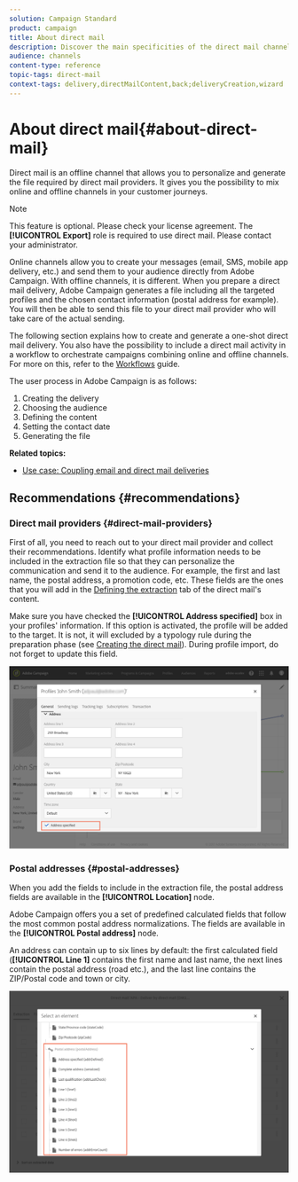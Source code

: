 ```yaml
---
solution: Campaign Standard
product: campaign
title: About direct mail
description: Discover the main specificities of the direct mail channel in Adobe Campaign.
audience: channels
content-type: reference
topic-tags: direct-mail
context-tags: delivery,directMailContent,back;deliveryCreation,wizard
---
```


# About direct mail{#about-direct-mail}

Direct mail is an offline channel that allows you to personalize and generate the file required by direct mail providers. It gives you the possibility to mix online and offline channels in your customer journeys.

>[!NOTE]
>
>This feature is optional. Please check your license agreement. The **[!UICONTROL Export]** role is required to use direct mail. Please contact your administrator.

Online channels allow you to create your messages (email, SMS, mobile app delivery, etc.) and send them to your audience directly from Adobe Campaign. With offline channels, it is different. When you prepare a direct mail delivery, Adobe Campaign generates a file including all the targeted profiles and the chosen contact information (postal address for example). You will then be able to send this file to your direct mail provider who will take care of the actual sending.

The following section explains how to create and generate a one-shot direct mail delivery. You also have the possibility to include a direct mail activity in a workflow to orchestrate campaigns combining online and offline channels. For more on this, refer to the [Workflows](../../automating/using/get-started-workflows.md) guide.

The user process in Adobe Campaign is as follows:

1. Creating the delivery
1. Choosing the audience
1. Defining the content
1. Setting the contact date
1. Generating the file

**Related topics:**

* [Use case: Coupling email and direct mail deliveries](../../automating/using/coupling-email-direct-mail.md)

## Recommendations {#recommendations}

### Direct mail providers {#direct-mail-providers}

First of all, you need to reach out to your direct mail provider and collect their recommendations. Identify what profile information needs to be included in the extraction file so that they can personalize the communication and send it to the audience. For example, the first and last name, the postal address, a promotion code, etc. These fields are the ones that you will add in the [Defining the extraction](../../channels/using/defining-the-direct-mail-content.md#defining-the-extraction) tab of the direct mail's content.

Make sure you have checked the **[!UICONTROL Address specified]** box in your profiles' information. If this option is activated, the profile will be added to the target. It is not, it will excluded by a typology rule during the preparation phase (see [Creating the direct mail](../../channels/using/creating-the-direct-mail.md)). During profile import, do not forget to update this field.

![](assets/direct_mail_22.png)

### Postal addresses {#postal-addresses}

When you add the fields to include in the extraction file, the postal address fields are available in the **[!UICONTROL Location]** node.

Adobe Campaign offers you a set of predefined calculated fields that follow the most common postal address normalizations. The fields are available in the **[!UICONTROL Postal address]** node.

An address can contain up to six lines by default: the first calculated field (**[!UICONTROL Line 1]** contains the first name and last name, the next lines contain the postal address (road etc.), and the last line contains the ZIP/Postal code and town or city.

![](assets/direct_mail_23.png)
